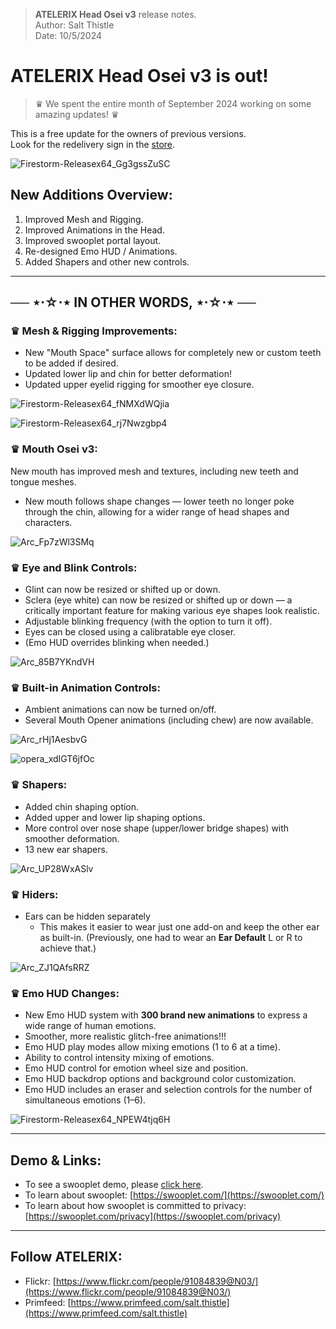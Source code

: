 > **ATELERIX Head Osei v3** release notes.\
> Author: Salt Thistle\
> Date: 10/5/2024

# **ATELERIX Head Osei v3** is out!

> ♛ We spent the entire month of September 2024 working on some amazing updates! ♛

This is a free update for the owners of previous versions.\
Look for the redelivery sign in the [store](https://maps.secondlife.com/secondlife/Ethos/187/116/501).

![Firestorm-Releasex64_Gg3gssZuSC](https://github.com/user-attachments/assets/912ec56b-b064-475d-8de7-b0353380caaa)


## New Additions Overview:

1. Improved Mesh and Rigging.
2. Improved Animations in the Head.
3. Improved swooplet portal layout.
4. Re-designed Emo HUD / Animations.
5. Added Shapers and other new controls.

---

## ── ⋆⋅☆⋅⋆ IN OTHER WORDS, ⋆⋅☆⋅⋆ ──

### ♛ Mesh & Rigging Improvements:

- New "Mouth Space" surface allows for completely new or custom teeth to be added if desired.
- Updated lower lip and chin for better deformation!
- Updated upper eyelid rigging for smoother eye closure.

![Firestorm-Releasex64_fNMXdWQjia](https://github.com/user-attachments/assets/9987c6af-a277-48b7-bdad-03f00ad97e4e)

![Firestorm-Releasex64_rj7Nwzgbp4](https://github.com/user-attachments/assets/bc3819f2-7a8d-43d6-b136-876c2be5a486)

### ♛ Mouth Osei v3:

New mouth has improved mesh and textures, including new teeth and tongue meshes.

- New mouth follows shape changes — lower teeth no longer poke through the chin, allowing for a wider range of head shapes and characters.

![Arc_Fp7zWl3SMq](https://github.com/user-attachments/assets/d2346a76-6931-498a-8453-176d443b6302)

### ♛ Eye and Blink Controls:

- Glint can now be resized or shifted up or down.
- Sclera (eye white) can now be resized or shifted up or down — a critically important feature for making various eye shapes look realistic.
- Adjustable blinking frequency (with the option to turn it off).
- Eyes can be closed using a calibratable eye closer.
- (Emo HUD overrides blinking when needed.)

![Arc_85B7YKndVH](https://github.com/user-attachments/assets/78bd7c41-69d5-4486-be22-3b3e5e481617)

### ♛ Built-in Animation Controls:

- Ambient animations can now be turned on/off.
- Several Mouth Opener animations (including chew) are now available.

![Arc_rHj1AesbvG](https://github.com/user-attachments/assets/fb94aad2-1956-4de3-8c4a-e49b4d44b9ff)

![opera_xdIGT6jfOc](https://github.com/user-attachments/assets/9924f4b0-af2a-4412-9ffa-29eb55b67ff9)

### ♛ Shapers:

- Added chin shaping option.
- Added upper and lower lip shaping options.
- More control over nose shape (upper/lower bridge shapes) with smoother deformation.
- 13 new ear shapers.

![Arc_UP28WxASlv](https://github.com/user-attachments/assets/d6b53cd5-f667-499a-88bf-68d5002fa397)

### ♛ Hiders:

- Ears can be hidden separately
  - This makes it easier to wear just one add-on and keep the other ear as built-in. (Previously, one had to wear an **Ear Default** L or R to achieve that.)

![Arc_ZJ1QAfsRRZ](https://github.com/user-attachments/assets/6ee40a49-178d-45ff-842e-178384d9b66d)


### ♛ Emo HUD Changes:

- New Emo HUD system with **300 brand new animations** to express a wide range of human emotions.
- Smoother, more realistic glitch-free animations!!!
- Emo HUD play modes allow mixing emotions (1 to 6 at a time).
- Ability to control intensity mixing of emotions.
- Emo HUD control for emotion wheel size and position.
- Emo HUD backdrop options and background color customization.
- Emo HUD includes an eraser and selection controls for the number of simultaneous emotions (1–6).

![Firestorm-Releasex64_NPEW4tjq6H](https://github.com/user-attachments/assets/e61ae2d4-6524-4483-988b-7ebddac5a7bd)

---

## Demo & Links:

- To see a swooplet demo, please [click here](https://swooplet.com/a/demo).
- To learn about swooplet: [https://swooplet.com/](https://swooplet.com/)
- To learn about how swooplet is committed to privacy: [https://swooplet.com/privacy](https://swooplet.com/privacy)

---

## Follow ATELERIX:

- Flickr: [https://www.flickr.com/people/91084839@N03/](https://www.flickr.com/people/91084839@N03/)
- Primfeed: [https://www.primfeed.com/salt.thistle](https://www.primfeed.com/salt.thistle)
